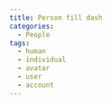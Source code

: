 ```yaml
---
title: Person fill dash
categories:
  - People
tags:
  - human
  - individual
  - avatar
  - user
  - account
---
```

